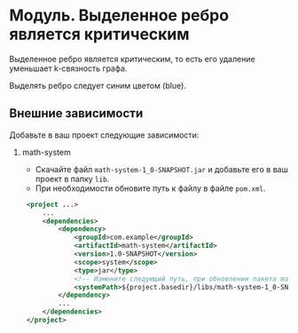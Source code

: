 # Модуль. Выделенное ребро является критическим

Выделенное ребро является критическим, то есть его удаление уменьшает k-связность графа.

Выделять ребро следует синим цветом (blue).

## Внешние зависимости

Добавьте в ваш проект следующие зависимости:

1. math-system
   - Скачайте файл `math-system-1_0-SNAPSHOT.jar` и добавьте его в ваш проект в папку `lib`.
   - При необходимости обновите путь к файлу в файле `pom.xml`.
  
   ```xml
    <project ...>
        ...
        <dependencies>
            <dependency>
                <groupId>com.example</groupId>
                <artifactId>math-system</artifactId>
                <version>1.0-SNAPSHOT</version>
                <scope>system</scope>
                <type>jar</type>
                <!-- Измените следующий путь, при обновлении пакета math-system -->
                <systemPath>${project.basedir}/libs/math-system-1_0-SNAPSHOT.jar</systemPath> 
            </dependency>
            ...
        </dependencies>
    </project>
   ```

